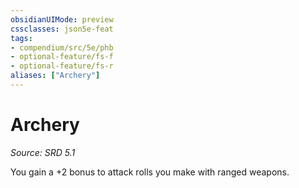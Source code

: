 ```yaml
---
obsidianUIMode: preview
cssclasses: json5e-feat
tags:
- compendium/src/5e/phb
- optional-feature/fs-f
- optional-feature/fs-r
aliases: ["Archery"]
---
```

# Archery
*Source: SRD 5.1*  

You gain a +2 bonus to attack rolls you make with ranged weapons.
